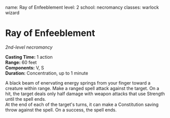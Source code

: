 name: Ray of Enfeeblement
level: 2
school: necromancy
classes: warlock
         wizard

# Ray of Enfeeblement 
_2nd-level necromancy_ 

**Casting Time:** 1 action    
**Range:** 60 feet    
**Components:** V, S    
**Duration:** Concentration, up to 1 minute 

A black beam of enervating energy springs from your finger toward a creature within range. Make a ranged spell attack against the target. On a hit, the target deals only half damage with weapon attacks that use Strength until the spell ends.    
At the end of each of the target's turns, it can make a Constitution saving throw against the spell. On a success, the spell ends. 